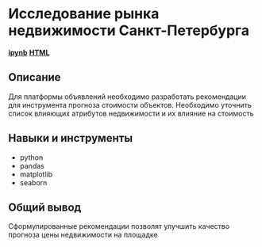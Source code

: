 # Исследование рынка недвижимости Санкт-Петербурга
[**ipynb**](https://github.com/GreyTaco/Portfolio/blob/main/Real%20estate%20prices%20factors/9_real_estate_prices_factors.ipynb)
[**HTML**](https://github.com/GreyTaco/Portfolio/blob/main/Real%20estate%20prices%20factors/9_real_estate_prices_factors.html)

## Описание
Для платформы объявлений необходимо разработать рекомендации для инструмента прогноза стоимости объектов. Необходимо уточнить список влияющих атрибутов недвижимости и их влияние на стоимость
## Навыки и инструменты
- python
- pandas 
- matplotlib 
- seaborn
## Общий вывод
Сформулированные рекомендации позволят улучшить качество прогноза цены недвижимости на площадке


